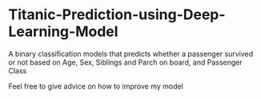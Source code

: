# Titanic-Prediction-using-Deep-Learning-Model
A binary classification models that predicts whether a passenger survived or not based on Age, Sex, Siblings and Parch on board, and Passenger Class

Feel free to give advice on how to improve my model

